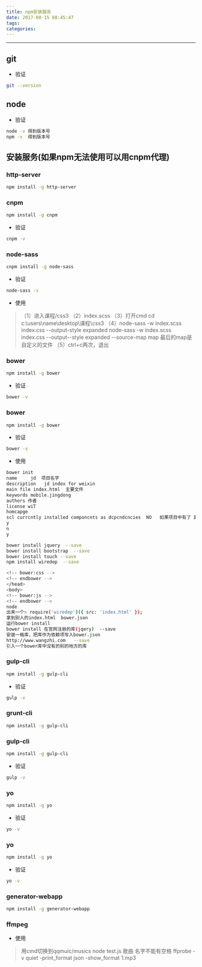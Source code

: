 ```yaml
---
title: npm安装服务
date: 2017-08-15 08:45:47
tags:
categories:
---
```

------

<!-- more -->
## git

* 验证
```bash
git --version
```

## node

* 验证
```bash
node -v 得到版本号
npm -v  得到版本号
```

## 安装服务(如果npm无法使用可以用cnpm代理)

### http-server
```bash
npm install -g http-server
```

### cnpm
```bash
npm install -g cnpm
```
* 验证
```bash
cnpm -v
```
### node-sass 
```bash
cnpm install -g node-sass 
```
* 验证
```bash
node-sass -v 
```
* 使用
>（1）进入课程/css3
>（2）index.scss
>（3）打开cmd  cd  c:\users\name\desktop\课程\css3
>（4）node-sass -w index.scss index.css --output-style expanded
> node-sass -w  index.scss index.css --output--style expanded  --source-map  map  最后的map是自定义的文件
>（5）ctrl+c两次，退出

### bower
```bash
npm install -g bower
```
* 验证
```bash
bower -v
```

### bower
```bash
npm install -g bower
```
* 验证
```bash
bower -v
```
* 使用
```bash
bower init
name     jd  项目名字
description   jd index for weixin
main file index.html  主要文件
keywords mobile.jingdong
authors 作者
license wiT 
homcapge
scl currcntly installed componcnts as dcpcndcncies  NO   如果项目中有了 就yes
y
n
y

bower install jquery  --save
bower install bootstrap  --save
bower install touch --save
npm install wiredep  --save 

<!-- bower:css -->
<!-- endbower -->
</head>
<body>
<!-- bower:js -->
<!-- endbower -->
node
出来一个> require('wiredep')({ src: 'index.html' });
拿到别人的index.html  bower.json 
运行bower install
bower install 在官网注册的库(jqery)  --save
安装一格库，把库作为依赖项写入bower.json
http://www.wangzhi.com   --save 
引入一个bower库中没有的别的地方的库
```

### gulp-cli
```bash
npm install -g gulp-cli
```
* 验证
```bash
gulp -v
```

### grunt-cli 
```bash
npm install -g gulp-cli
```

### gulp-cli
```bash
npm install -g gulp-cli
```
* 验证
```bash
gulp -v
```

### yo
```bash
npm install -g yo
```
* 验证
```bash
yo -v
```

### yo
```bash
npm install -g yo
```
* 验证
```bash
yo -v
```

### generator-webapp
```bash
npm install -g generator-webapp
```

### ffmpeg

* 使用
> 用cmd切换到qqmuic/musics
> node test.js
> 歌曲 名字不能有空格
> ffprobe -v quiet -print_format json -show_format 1.mp3

